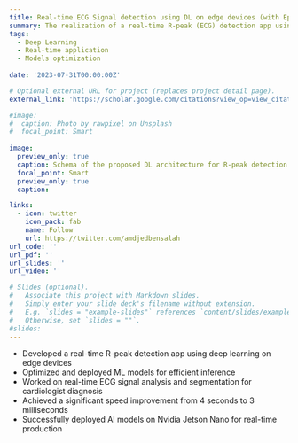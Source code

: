 ```yaml
---
title: Real‑time ECG Signal detection using DL on edge devices (with Epsidy)
summary: The realization of a real‑time R‑peak (ECG) detection app using U-Net on edge devices.
tags:
  - Deep Learning
  - Real-time application
  - Models optimization
  
date: '2023-07-31T00:00:00Z'

# Optional external URL for project (replaces project detail page).
external_link: 'https://scholar.google.com/citations?view_op=view_citation&hl=fr&user=uRlalbcAAAAJ&authuser=1&citation_for_view=uRlalbcAAAAJ:u5HHmVD_uO8C'

#image:
#  caption: Photo by rawpixel on Unsplash
#  focal_point: Smart
 
image:
  preview_only: true
  caption: Schema of the proposed DL architecture for R-peak detection (By Epsidy)
  focal_point: Smart
  preview_only: true
  caption:

links:
  - icon: twitter
    icon_pack: fab
    name: Follow
    url: https://twitter.com/amdjedbensalah
url_code: ''
url_pdf: ''
url_slides: ''
url_video: ''

# Slides (optional).
#   Associate this project with Markdown slides.
#   Simply enter your slide deck's filename without extension.
#   E.g. `slides = "example-slides"` references `content/slides/example-slides.md`.
#   Otherwise, set `slides = ""`.
#slides: 
---
```

* Developed a real-time R-peak detection app using deep learning on edge devices
* Optimized and deployed ML models for efficient inference
* Worked on real-time ECG signal analysis and segmentation for cardiologist diagnosis
* Achieved a significant speed improvement from 4 seconds to 3 milliseconds
* Successfully deployed AI models on Nvidia Jetson Nano for real-time production

